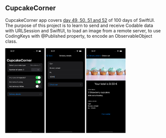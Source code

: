 ## CupcakeCorner

CupcakeCorner app covers [day 49, 50, 51 and 52](https://www.hackingwithswift.com/100/swiftui/49) of 100 days of SwiftUI. The purpose of this project is to learn to send and receive Codable data with URLSession and SwiftUI, to load an image from a remote server, to use CodingKeys with @Published property, to encode an ObservableObject class.

<p float="left">
<img src="https://github.com/canonall/100-days-of-swiftui/blob/main/CupcakeCornerReal/cupcake1.png" width="25%">
<img src="https://github.com/canonall/100-days-of-swiftui/blob/main/CupcakeCornerReal/cupcake2.png" width="25%">
<img src="https://github.com/canonall/100-days-of-swiftui/blob/main/CupcakeCornerReal/cupcake3.png" width="25%">
</p>
